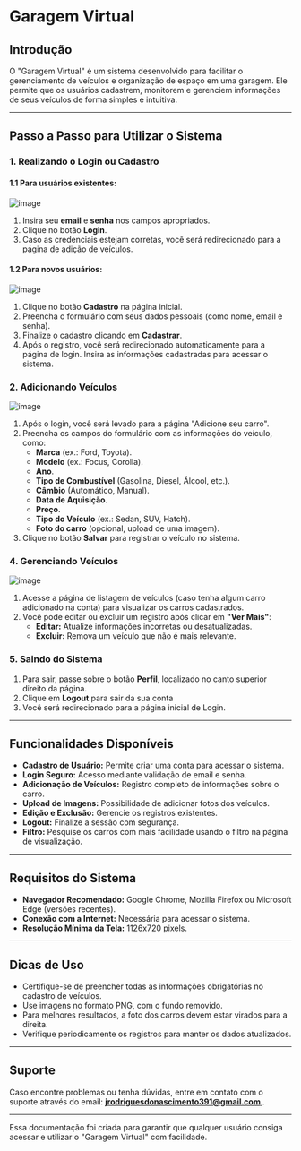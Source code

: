 # **Garagem Virtual**

## **Introdução**

O "Garagem Virtual" é um sistema desenvolvido para facilitar o gerenciamento de veículos e organização de espaço em uma garagem. Ele permite que os usuários cadastrem, monitorem e gerenciem informações de seus veículos de forma simples e intuitiva.

---

## **Passo a Passo para Utilizar o Sistema**

### **1. Realizando o Login ou Cadastro**

#### **1.1 Para usuários existentes:**

![image](https://github.com/user-attachments/assets/b90d258c-ed86-4111-bf52-7ac8af21ad0f)

1. Insira seu **email** e **senha** nos campos apropriados.
2. Clique no botão **Login**.
3. Caso as credenciais estejam corretas, você será redirecionado para a página de adição de veículos.




#### **1.2 Para novos usuários:**

![image](https://github.com/user-attachments/assets/052777b3-f9a2-44ab-892e-198a38eb2e89)

1. Clique no botão **Cadastro** na página inicial.
2. Preencha o formulário com seus dados pessoais (como nome, email e senha).
3. Finalize o cadastro clicando em **Cadastrar**.
4. Após o registro, você será redirecionado automaticamente para a página de login. Insira as informações cadastradas para acessar o sistema.

### **2. Adicionando Veículos**

![image](https://github.com/user-attachments/assets/959e08b1-f16b-4dd1-9660-9f24cff46d78)

1. Após o login, você será levado para a página "Adicione seu carro".
2. Preencha os campos do formulário com as informações do veículo, como:
   - **Marca** (ex.: Ford, Toyota).
   - **Modelo** (ex.: Focus, Corolla).
   - **Ano**.
   - **Tipo de Combustível** (Gasolina, Diesel, Álcool, etc.).
   - **Câmbio** (Automático, Manual).
   - **Data de Aquisição**.
   - **Preço**.
   - **Tipo do Veículo** (ex.: Sedan, SUV, Hatch).
   - **Foto do carro** (opcional, upload de uma imagem).
2. Clique no botão **Salvar** para registrar o veículo no sistema.

### **4. Gerenciando Veículos**

![image](https://github.com/user-attachments/assets/dcc61f41-5b5e-46f5-abaf-5f5c28e11e7e)

1. Acesse a página de listagem de veículos (caso tenha algum carro adicionado na conta) para visualizar os carros cadastrados.
2. Você pode editar ou excluir um registro após clicar em **"Ver Mais"**:
   - **Editar:** Atualize informações incorretas ou desatualizadas.
   - **Excluir:** Remova um veículo que não é mais relevante.

### **5. Saindo do Sistema**

1. Para sair, passe sobre o botão **Perfil**, localizado no canto superior direito da página.
2. Clique em **Logout** para sair da sua conta
3. Você será redirecionado para a página inicial de Login.

---

## **Funcionalidades Disponíveis**

- **Cadastro de Usuário:** Permite criar uma conta para acessar o sistema.
- **Login Seguro:** Acesso mediante validação de email e senha.
- **Adicionação de Veículos:** Registro completo de informações sobre o carro.
- **Upload de Imagens:** Possibilidade de adicionar fotos dos veículos.
- **Edição e Exclusão:** Gerencie os registros existentes.
- **Logout:** Finalize a sessão com segurança.
- **Filtro:** Pesquise os carros com mais facilidade usando o filtro na página de visualização.

---

## **Requisitos do Sistema**

- **Navegador Recomendado:** Google Chrome, Mozilla Firefox ou Microsoft Edge (versões recentes).
- **Conexão com a Internet:** Necessária para acessar o sistema.
- **Resolução Mínima da Tela:** 1126x720 pixels.

---

## **Dicas de Uso**

- Certifique-se de preencher todas as informações obrigatórias no cadastro de veículos.
- Use imagens no formato PNG, com o fundo removido.
- Para melhores resultados, a foto dos carros devem estar virados para a direita.
- Verifique periodicamente os registros para manter os dados atualizados.

---

## **Suporte**

Caso encontre problemas ou tenha dúvidas, entre em contato com o suporte através do email: **[jrodriguesdonascimento391@gmail.com
](mailto:jrodriguesdonascimento391@gmail.com
)**.

---

Essa documentação foi criada para garantir que qualquer usuário consiga acessar e utilizar o "Garagem Virtual" com facilidade.

